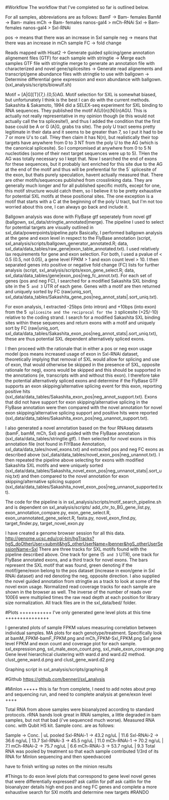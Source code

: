 #Workflow
The workflow that I've completed so far is outlined below.

For all samples, abbreviations are as follows:
BamF -> Bam- females
BamM -> Bam- males
mCh -> Bam- females nanos-gal4 > mCh-RNAi
Sxl -> Bam- females nanos-gal4 > Sxl-RNAi

pos -> means that there was an increase in Sxl sample
neg -> means that there was an increase in mCh sample
FC -> fold change

Reads mapped with Hisat2 ->
Generate guided splicing/gene annotation alignement files (GTF) for each sample with stringtie ->
Merge each samples GTF file with stringtie merge to generate an annotation file with characterized and novel gene/splicesites ->
Generate read alignements and transcript/gene abundance files with stringtie to use with ballgown ->
Determine differential gene expression and exon abundance with ballgown.
(sxl_analysis/scripts/biowulf.sh)

Motif = [A|G][T]{7,}.{0,5}AG.
Motif selection for SXL is somewhat biased, but unfortunately I think is the best I can do with the current methods.  Sakashita & Sakamoto, 1994 did a SELEX-seq experiment for SXL binding to RNA sequences.  They published the motif A(U)(n)(N)(n)AGU.  This is actually not really representative in my opinion though (ie this would not actually call the tra splicesite!), and thus I added the condition that the first base could be A or G (A|G, grabs tra site).  The poly U tract seems pretty legitimate in their data and it seems to be greater than 7, so I put it had to be 7 or more U's to call. THey then claim it has N(n), but realistically their top targets have anywhere from 0 to 3 NT from the poly U to the AG (which is the canonical splicesite).  So I compromised at anywhere from 0 to 5 N nucleotides (some of their next target sequences were up to 5).  THen the AG was totally necessary so I kept that.  Now I searched the end of exons for these sequences, but it probably isnt enriched for this site due to the AG at the end of the motif and thus will be preferential for the 5` splicesite of the exon, but thats purely speculation, havent actually measured that.  There are other motifs/sequences published from crosslinking data.  They are generally much longer and for all published specific motifs, except for one, this motif structure would catch them, so I believe it to be pretty exhaustive for potential SXL motifs at these positional sites.  The one exception is a motif that starts with a C at the beginning of the poly U tract, but I'm not too worried about this one, I can always go back and include it.  

Ballgown analysis was done with FlyBase gtf seperately from novel gtf (ballgown, sxl_data/stringtie_annotated|merge).  The pipeline I used to select for potential targets are visually outlined in sxl_data/powerpoints/pipeline.pptx
Basically, I performed ballgown analysis at the gene and exon level in respect to the FlyBase annotation (script, sxl_analysis/scripts/ballgown_generator_annotated.R; data, sxl_data/data_tables/raw_gene|exon_table_annotated.txt). I used relatively lax requirements for gene and exon selection.  For both, I used a pvalue of < 0.5 (0.5, not 0.05), a gene level FPKM > 1 and exon count level > 10.  I then separated genes into positive or negative fold change (FC) lists for further analysis (script, sxl_analysis/scripts/exon_gene_select.R; data, sxl_data/data_tables/gene|exon_pos|neg_fc_annot.txt). For each set of genes (pos and neg FC), I searched for a modified Sakashita SXL binding site in the 5` and 3` UTR of each gene.  Genes with a motif are then returned and uniquely sorted by FC (raw|uniq_sort, sxl_data/data_tables/Sakashita_gene_pos|neg_annot_stats|.sort_uniq.txt). 

For exon analysis, I extracted -25bps (into intron) and +10bps (into exon) from the 5` splicesite and the reciprocal for the 3` splicesite (+25/-10) relative to the coding strand. I search for a modified Sakashita SXL binding sites within these sequences and return exons with a motif and uniquely sort by FC (raw|uniq_sort, sxl_data/data_tables/Sakashita_exon_pos|neg_annot_stats|.sort_uniq.txt), these are thus potential SXL dependent alternatively spliced exons.  

I then proceed with the rationale that in either a pos or neg exon usage model (pos means increased usage of exon in Sxl-RNAi dataset, theoretically implying that removal of SXL would allow for splicing and use of exon, that would otherwise be skipped in the presence of SXL, opposite rationale for neg), exons would be skipped and this should be supported in the annotations (ie, transcripts with and without this exon).  I therefore take the potential alternatively spliced exons and determine if the FlyBase GTF supports an exon skipping/alternative splicing event for this exon, reporting positive hits (sxl_data/data_tables/Sakashita_exon_pos|neg_annot_support.txt). Exons that did not have support for exon skipping/alternative splicing in the FlyBase annotation were then compared with the novel annotation for novel exon skipping/alternative splicing support and positive hits were reported (sxl_data/data_tables/Sakashita_exon_pos|neg_unannot_support.txt).

I also generated a novel annotation based on the four RNAseq datasets (bamF, bamM, mCh, Sxl) and guided with the FlyBase annotation (sxl_data/data_tables/stringtie.gtf).  I then selected for novel exons in this annotation file (not found in FlYBase Annotation, sxl_data/data_tales/novel_exons.txt) and extracted pos and neg FC exons as described above (sxl_data/data_tables/novel_exon_pos|neg_unannot.txt).  I then repeated the pipeline above selecting for exons with modified Sakashita SXL motifs and were uniquely sorted (sxl_data/data_tables/Sakashita_novel_exon_pos|neg_unnanot_stats|.sort_uniq.txt) and then compared to the novel annotation for exon skipping/alternative splicing support (sxl_data/data_tables/Sakashita_novel_exon_pos|neg_unnanot_supported.txt).

The code for the pipeline is in sxl_analysis/scripts/motif_search_pipeline.sh and is dependent on sxl_analysis/scripts/ add_chr_to_BG_gene_list.py, exon_annotation_compare.py, exon_gene_select.R, exon_unannotated_gene_select.R, fasta.py, novel_exon_find.py, target_finder.py, target_novel_exon.py

I have created a genome browser session for all this data. http://genome.ucsc.edu/cgi-bin/hgTracks?hgS_doOtherUser=submit&hgS_otherUserName=lbenner&hgS_otherUserSessionName=Sxl
There are three tracks for SXL motifs found with the pipeline described above.  One track for gene (5` and 3` UTR), one track for FlyBase annotated exons, and a third track for novel exons.  The bars represent the SXL motif that was found, green denoting if the motif/gene/exon belong to the pos dataset (increase in exon/gene in Sxl RNAi dataset) and red denoting the neg, opposite direction.  I also supplied the novel guided annotation from stringtie as a track to look at some of the novel exon usage.  Normalized read coverage tracks for each sample are shown in the browser as well. The inverse of the number of reads over 100E6 were multiplied times the raw read depth at each position for library size normalization.  All track files are in the sxl_data/bed/ folder.

#Plots
+++++++++++ I've only generated gene level plots at this time +++++++++++++++

I generated plots of sample FPKM values measuring correlation between individual samples.
MA plots for each genotype/treatment. Specifically look at bamM_FPKM-bamF_FPKM.png and mCh_FPKM-Sxl_FPKM.png
Sxl gene level FPKM and exon count and coverage plot for each sample. sxl_expression.png, sxl_male_exon_count.png, sxl_male_exon_coverage.png
Gene level hierarchical clustering with ward.d and ward.d2 method. clust_gene_ward.d.png and clust_gene_ward.d2.png

Graphing script in sxl_analysis/scripts/graphing.R

#Github
https://github.com/bennerl/sxl_analysis

#MinIon
+++++ this is far from complete, I need to add notes about prep and sequencing run, and need to complete analysis at gene/exon level ++++

Total RNA from above samples were bioanalyzed according to standard protocols.  rRNA bands look great in RNAi samples, a little degraded in bam samples, but not that bad (i've sequenced much worse).  Measured RNA conc. with Qubit HS kit. Sample conc. are as follows:

Sample     -> Conc.      | uL pooled
Sxl-RNAi-1 -> 43.2 ng/uL | 11.6
Sxl-RNAi-2 -> 36.6 ng/uL | 13.7
Sxl-RNAi-3 -> 45.5 ng/uL | 11.0
mCh-RNAi-1 -> 70.2 ng/uL | 7.1
mCh-RNAi-2 -> 75.7 ng/uL | 6.6
mCh-RNAi-3 -> 53.7 ng/uL | 9.3
Total RNA was pooled by treatment so that each sample contributed 1/3rd of its RNA for MinIon sequencing and then speedvacced

have to finish writing up notes on the minion results

#Things to do
exon level plots that correspond to gene level
novel genes that were differentially expressed?
ask caitlin for pdf
ask caitlin for the bioanalyzer details
high end pos and neg FC genes and complete a more exhaustive search for SXl motifs and determine new targets
#RANDO
